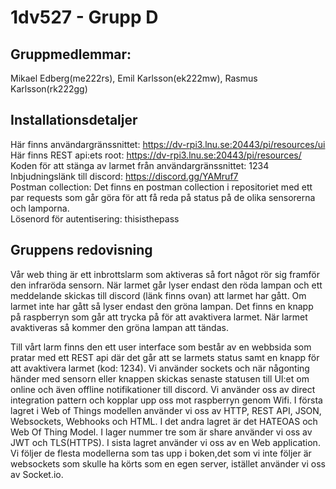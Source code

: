 # 1dv527 - Grupp D
## Gruppmedlemmar:
Mikael Edberg(me222rs), Emil Karlsson(ek222mw), Rasmus Karlsson(rk222gg)

## Installationsdetaljer
Här finns användargränssnittet: https://dv-rpi3.lnu.se:20443/pi/resources/ui  
Här finns REST api:ets root: https://dv-rpi3.lnu.se:20443/pi/resources/  
Koden för att stänga av larmet från användargränssnittet: 1234  
Inbjudningslänk till discord: https://discord.gg/YAMruf7  
Postman collection: Det finns en postman collection i repositoriet med ett par requests som går göra för att få reda på status på de olika sensorerna och lamporna.  
Lösenord för autentisering: thisisthepass  

## Gruppens redovisning
Vår web thing är ett inbrottslarm som aktiveras så fort något rör sig framför den infraröda sensorn. När larmet går lyser endast den röda lampan och ett meddelande skickas till discord (länk finns ovan) att larmet har gått. Om larmet inte har gått så lyser endast den gröna lampan. Det finns en knapp på raspberryn som går att trycka på för att avaktivera larmet. När larmet avaktiveras så kommer den gröna lampan att tändas.

Till vårt larm finns den ett user interface som består av en webbsida som pratar med ett REST api där det går att se larmets status samt en knapp för att avaktivera larmet (kod: 1234). Vi använder sockets och när någonting händer med sensorn eller knappen skickas senaste statusen till UI:et om online och även offline notifikationer till discord. Vi använder oss av direct integration pattern och kopplar upp oss mot raspberryn genom Wifi. I första lagret i Web of Things modellen använder vi oss av  HTTP, REST API, JSON, Websockets, Webhooks och HTML. I det andra lagret är det HATEOAS och Web Of Thing Model. I lager nummer tre som är share använder vi oss av JWT och TLS(HTTPS). I sista lagret använder vi oss av en Web application. Vi följer de flesta modellerna som tas upp i boken,det som vi inte följer är websockets som skulle ha körts som en egen server, istället använder vi oss av Socket.io.
